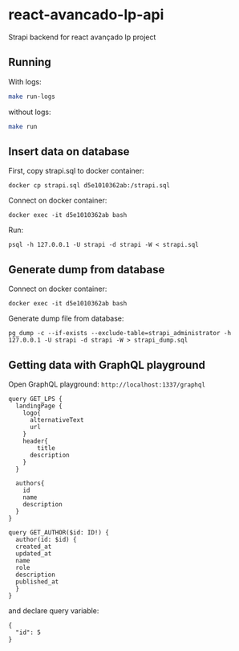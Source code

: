 # react-avancado-lp-api

Strapi backend for react avançado lp project

## Running

With logs:

```bash
make run-logs
```

without logs:

```bash
make run
```

## Insert data on database

First, copy strapi.sql to docker container:

```shell
docker cp strapi.sql d5e1010362ab:/strapi.sql 
```

Connect on docker container:

```shell
docker exec -it d5e1010362ab bash
```

Run:

```shell
psql -h 127.0.0.1 -U strapi -d strapi -W < strapi.sql
```

## Generate dump from database

Connect on docker container:

```shell
docker exec -it d5e1010362ab bash
```

Generate dump file from database:

```shell
pg_dump -c --if-exists --exclude-table=strapi_administrator -h 127.0.0.1 -U strapi -d strapi -W > strapi_dump.sql
```

## Getting data with GraphQL playground

Open GraphQL playground: `http://localhost:1337/graphql`

```query
query GET_LPS {
  landingPage {
    logo{
      alternativeText
      url
    }
    header{
    	title
      description
    }
  }
  
  authors{
    id
    name
    description
  }  
}
```

```query
query GET_AUTHOR($id: ID!) {
  author(id: $id) {
  created_at
  updated_at
  name
  role
  description
  published_at
  }
}
```

and declare query variable:

```query
{
  "id": 5
}
```
